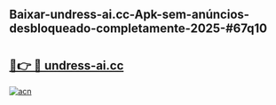 ## Baixar-undress-ai.cc-Apk-sem-anúncios-desbloqueado-completamente-2025-#67q10

# <h2><a href="https://ainizakaria.my?title=undress-ai.cc&ref=20M">🔗👉 🔴 undress-ai.cc</a></h2>

[![acn](https://github.com/user-attachments/assets/0f9c940e-d8b0-45ae-aac7-cd30a18b3e1c)](https://ainizakaria.my?title=undress-ai.cc&ref=20M)

